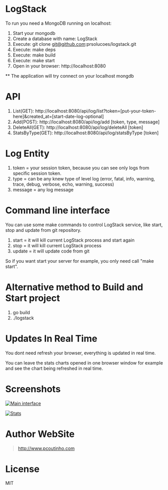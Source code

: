 # LogStack

To run you need a MongoDB running on localhost:

1. Start your mongodb
2. Create a database with name: LogStack
3. Execute: git clone git@github.com:prsolucoes/logstack.git  
4. Execute: make deps  
5. Execute: make build  
6. Execute: make start  
7. Open in your browser: http://localhost:8080  

** The application will try connect on your localhost mongdb

# API

1. List(GET): http://localhost:8080/api/log/list?token=[put-your-token-here]&created_at=[start-date-log-optional]
2. Add(POST): http://localhost:8080/api/log/add   [token, type, message]
3. DeleteAll(GET): http://localhost:8080/api/log/deleteAll   [token]
4. StatsByType(GET): http://localhost:8080/api/log/statsByType   [token]

# Log Entity

1. token = your session token, because you can see only logs from specific session token.
2. type = can be any knew type of level log (error, fatal, info, warning, trace, debug, verbose, echo, warning, success)
3. message = any log message

# Command line interface

You can use some make commands to control LogStack service, like start, stop and update from git repository.

1. start  = it will kill current LogStack process and start again
2. stop   = it will kill current LogStack process
3. update = it will update code from git

So if you want start your server for example, you only need call "make start".

# Alternative method to Build and Start project

1. go build
2. ./logstack

# Updates In Real Time

You dont need refresh your browser, everything is updated in real time. 

You can leave the stats charts opened in one browser window for example and see the chart being refreshed in real time.  

# Screenshots

[![Main interface](https://github.com/prsolucoes/logstack/raw/master/screenshots/logstack1.png)](http://github.com/prsolucoes/logstack)

[![Stats](https://github.com/prsolucoes/logstack/raw/master/screenshots/logstack2.png)](http://github.com/prsolucoes/logstack)

# Author WebSite

> http://www.pcoutinho.com

# License

MIT
